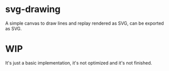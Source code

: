 # svg-drawing

A simple canvas to draw lines and replay rendered as SVG, can be exported as SVG.

# WIP

It's just a basic implementation, it's not optimized and it's not finished.